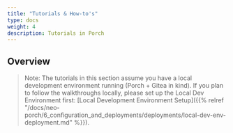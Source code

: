 ```yaml
---
title: "Tutorials & How-to's"
type: docs
weight: 4
description: Tutorials in Porch
---
```


## Overview

> Note: The tutorials in this section assume you have a local development environment running (Porch + Gitea in kind). If you plan to follow the walkthroughs locally, please set up the Local Dev Environment first: [Local Development Environment Setup]({{% relref "/docs/neo-porch/6_configuration_and_deployments/deployments/local-dev-env-deployment.md" %}}).
